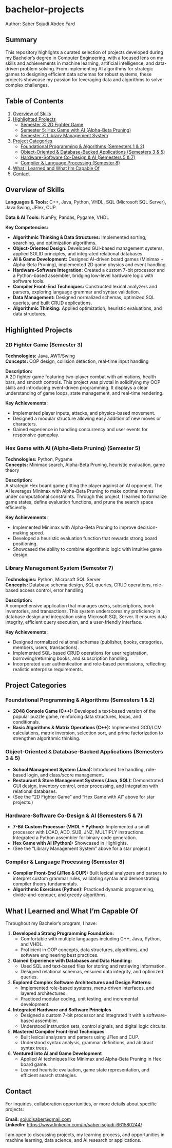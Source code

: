 # bachelor-projects

Author: Saber Sojudi Abdee Fard

## Summary
This repository highlights a curated selection of projects developed during my Bachelor’s degree in Computer Engineering, with a focused lens on my skills and achievements in machine learning, artificial intelligence, and data-driven problem solving. From implementing AI algorithms for strategic games to designing efficient data schemas for robust systems, these projects showcase my passion for leveraging data and algorithms to solve complex challenges.

## Table of Contents
1. [Overview of Skills](#overview-of-skills)
2. [Highlighted Projects](#highlighted-projects)
    - [Semester 3: 2D Fighter Game](#2d-fighter-game-semester-3)
    - [Semester 5: Hex Game with AI (Alpha-Beta Pruning)](#hex-game-with-ai-alpha-beta-pruning-semester-5)
    - [Semester 7: Library Management System](#library-management-system-semester-7)
3. [Project Categories](#project-categories)
    - [Foundational Programming & Algorithms (Semesters 1 & 2)](#foundational-programming--algorithms-semesters-1--2)
    - [Object-Oriented & Database-Backed Applications (Semesters 3 & 5)](#object-oriented--database-backed-applications-semesters-3--5)
    - [Hardware-Software Co-Design & AI (Semesters 5 & 7)](#hardware-software-co-design--ai-semesters-5--7)
    - [Compiler & Language Processing (Semester 8)](#compiler--language-processing-semester-8)
4. [What I Learned and What I’m Capable Of](#what-i-learned-and-what-im-capable-of)
5. [Contact](#contact)

## Overview of Skills
**Languages & Tools:** C++, Java, Python, VHDL, SQL (Microsoft SQL Server), Java Swing, JFlex, CUP

**Data & AI Tools:** NumPy, Pandas, Pygame, VHDL

**Key Competencies:**
- **Algorithmic Thinking & Data Structures:** Implemented sorting, searching, and optimization algorithms.
- **Object-Oriented Design:** Developed GUI-based management systems, applied SOLID principles, and integrated relational databases.
- **AI & Game Development:** Designed AI-driven board games (Minimax + Alpha-Beta Pruning), implemented 2D game physics and event handling.
- **Hardware-Software Integration:** Created a custom 7-bit processor and a Python-based assembler, bridging low-level hardware logic with software tools.
- **Compiler Front-End Techniques:** Constructed lexical analyzers and parsers, exploring language grammar and syntax validation.
- **Data Management:** Designed normalized schemas, optimized SQL queries, and built CRUD applications.
- **Algorithmic Thinking:** Applied optimization, heuristic evaluations, and data structures.

## Highlighted Projects

### 2D Fighter Game (Semester 3)
**Technologies:** Java, AWT/Swing  
**Concepts:** OOP design, collision detection, real-time input handling  

**Description:**  
A 2D fighter game featuring two-player combat with animations, health bars, and smooth controls. This project was pivotal in solidifying my OOP skills and introducing event-driven programming. It displays a clear understanding of game loops, state management, and real-time rendering.

**Key Achievements:**
- Implemented player inputs, attacks, and physics-based movement.
- Designed a modular structure allowing easy addition of new moves or characters.
- Gained experience in handling concurrency and user events for responsive gameplay.

### Hex Game with AI (Alpha-Beta Pruning) (Semester 5)
**Technologies:** Python, Pygame  
**Concepts:** Minimax search, Alpha-Beta Pruning, heuristic evaluation, game theory  

**Description:**  
A strategic Hex board game pitting the player against an AI opponent. The AI leverages Minimax with Alpha-Beta Pruning to make optimal moves under computational constraints. Through this project, I learned to formalize game states, define evaluation functions, and prune the search space efficiently.

**Key Achievements:**
- Implemented Minimax with Alpha-Beta Pruning to improve decision-making speed.
- Developed a heuristic evaluation function that rewards strong board positioning.
- Showcased the ability to combine algorithmic logic with intuitive game design.

### Library Management System (Semester 7)
**Technologies:** Python, Microsoft SQL Server  
**Concepts:** Database schema design, SQL queries, CRUD operations, role-based access control, error handling  

**Description:**  
A comprehensive application that manages users, subscriptions, book inventories, and transactions. This system underscores my proficiency in database design and integration using Microsoft SQL Server. It ensures data integrity, efficient query execution, and a user-friendly interface.

**Key Achievements:**
- Designed normalized relational schemas (publisher, books, categories, members, users, transactions).
- Implemented SQL-based CRUD operations for user registration, borrowing/returning books, and subscription handling.
- Incorporated user authentication and role-based permissions, reflecting realistic enterprise requirements.

## Project Categories

### Foundational Programming & Algorithms (Semesters 1 & 2)
- **2048 Console Game (C++):** Developed a text-based version of the popular puzzle game, reinforcing data structures, loops, and conditionals.
- **Basic Algorithms & Matrix Operations (C++):** Implemented GCD/LCM calculations, matrix inversion, selection sort, and prime factorization to strengthen algorithmic thinking.

### Object-Oriented & Database-Backed Applications (Semesters 3 & 5)
- **School Management System (Java):** Introduced file handling, role-based login, and class/score management.
- **Restaurant & Store Management Systems (Java, SQL):** Demonstrated GUI design, inventory control, order processing, and integration with relational databases.
- (See the “2D Fighter Game” and “Hex Game with AI” above for star projects.)

### Hardware-Software Co-Design & AI (Semesters 5 & 7)
- **7-Bit Custom Processor (VHDL + Python):** Implemented a small processor with LOAD, ADD, SUB, JNZ, MULTIPLY instructions. Integrated a Python assembler for binary code generation.
- **Hex Game with AI (Python):** Showcased in Highlights.
- (See the “Library Management System” above for a star project.)

### Compiler & Language Processing (Semester 8)
- **Compiler Front-End (JFlex & CUP):** Built lexical analyzers and parsers to interpret custom grammar rules, validating syntax and demonstrating compiler theory fundamentals.
- **Algorithmic Exercises (Python):** Practiced dynamic programming, divide-and-conquer, and greedy algorithms.

## What I Learned and What I’m Capable Of
Throughout my Bachelor’s program, I have:
1. **Developed a Strong Programming Foundation:**
    - Comfortable with multiple languages including C++, Java, Python, and VHDL.
    - Proficient in OOP concepts, data structures, algorithms, and software engineering best practices.
2. **Gained Experience with Databases and Data Handling:**
    - Used SQL and text-based files for storing and retrieving information.
    - Designed relational schemas, ensured data integrity, and optimized queries.
3. **Explored Complex Software Architectures and Design Patterns:**
    - Implemented role-based systems, menu-driven interfaces, and layered architectures.
    - Practiced modular coding, unit testing, and incremental development.
4. **Integrated Hardware and Software Principles**
    - Designed a custom 7-bit processor and integrated it with a software-based assembler.
    - Understood instruction sets, control signals, and digital logic circuits.
5. **Mastered Compiler Front-End Techniques**
    - Built lexical analyzers and parsers using JFlex and CUP.
    - Understood syntax analysis, grammar definitions, and abstract syntax trees.
6. **Ventured into AI and Game Development**
    - Applied AI techniques like Minimax and Alpha-Beta Pruning in Hex board game.
    - Learned heuristic evaluation, game state representation, and efficient search strategies.

## Contact
For inquiries, collaboration opportunities, or more details about specific projects:

**Email:** sojudisaber@gmail.com  
**LinkedIn:** https://www.linkedin.com/in/saber-sojudi-661580244/

I am open to discussing projects, my learning process, and opportunities in machine learning, data science, and AI research or applications.
